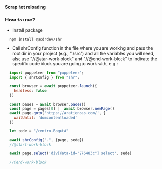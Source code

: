 **Scrap hot reloading**


### How to use?
- Install package
```
  npm install @acdrdev/shr
```
- Call shrConfig function in the file where you are working and pass the root dir in your project (e.g., "./src") and all the variables you will need, also use "//@star-work-block" and "//@end-work-block" to indicate the specific code block you are going to work with, e.g.:
```javascript
  import puppeteer from "puppeteer";
  import { shrConfig } from "shr";

  const browser = await puppeteer.launch({
    headless: false
  })

  const pages = await browser.pages()
  const page = pages[0] || await browser.newPage()
  await page.goto('https://aratiendas.com/', {
    waitUntil: 'domcontentloaded'
  })

  let sede = "/centro-Bogotá"

  await shrConfig(".", {page, sede})
  //@start-work-block

  await page.select('div[data-id="976483c"] select', sede)

  //@end-work-block
```